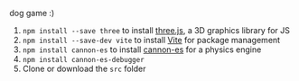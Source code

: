 dog game :)

1. <code>npm install --save three</code> to install <a href="https://threejs.org">three.js</a>, a 3D graphics library for JS
2. <code>npm install --save-dev vite</code> to install <a href="https://vitejs.dev/guide/why.html">Vite</a> for package management
3. <code>npm install cannon-es</code> to install <a href="https://pmndrs.github.io/cannon-es/">cannon-es</a> for a physics engine
4. <code>npm install cannon-es-debugger</code>
5. Clone or download the <code>src</code> folder
